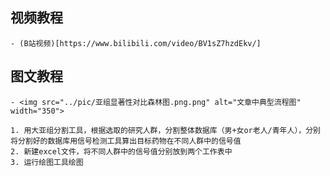## 视频教程
    - (B站视频)[https://www.bilibili.com/video/BV1sZ7hzdEkv/]
## 图文教程
    - <img src="../pic/亚组显著性对比森林图.png.png" alt="文章中典型流程图" width="350">  

    1. 用大亚组分割工具，根据选取的研究人群，分割整体数据库（男+女or老人/青年人），分别将分割好的数据库用信号检测工具算出目标药物在不同人群中的信号值
    2. 新建excel文件，将不同人群中的信号值分别放到两个工作表中
    3. 运行绘图工具绘图
